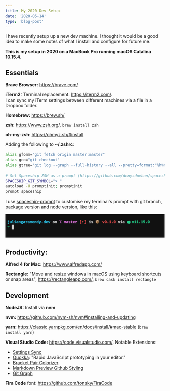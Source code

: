 ```yaml
---
title: My 2020 Dev Setup
date: '2020-05-14'
type: 'blog-post'
---
```


I have recently setup up a new dev machine. I thought it would be a good idea to make some notes of what I install and configure for future me.

**This is my setup in 2020 on a MacBook Pro running macOS Catalina 10.15.4.**

## Essentials

**Brave Browser:** https://brave.com/

**iTerm2:** Terminal replacement. https://iterm2.com/.  
I can sync my iTerm settings between different machines via a file in a Dropbox folder.

**Homebrew:** https://brew.sh/

**zsh:** https://www.zsh.org/. `brew install zsh`

**oh-my-zsh**: https://ohmyz.sh/#install

Adding the following to **~/.zshrc**:
```bash
alias gfomm="git fetch origin master:master"
alias gco="git checkout"
alias gtree='git log --graph --full-history --all --pretty=format:"%h%x09%d%x20%s"'

# Set Spaceship ZSH as a prompt (https://github.com/denysdovhan/spaceship-prompt)
SPACESHIP_GIT_SYMBOL="⌥ "
autoload -U promptinit; promptinit
prompt spaceship
```

I use [spaceship-prompt](https://github.com/denysdovhan/spaceship-prompt) to customise my terminal's prompt with git branch, package version and node version, like this:

![spaceshipprompt](./spaceship-prompt.png)

## Productivity:

**Alfred 4 for Mac:** https://www.alfredapp.com/

**Rectangle:** "Move and resize windows in macOS using keyboard shortcuts or snap areas", https://rectangleapp.com/, `brew cask install rectangle`

## Development

**NodeJS:** Install via **nvm**

**nvm:** https://github.com/nvm-sh/nvm#installing-and-updating

**yarn:** https://classic.yarnpkg.com/en/docs/install/#mac-stable (`brew install yarn`)

**Visual Studio Code:** https://code.visualstudio.com/. Notable Extensions:
- [Settings Sync](https://marketplace.visualstudio.com/items?itemName=Shan.code-settings-sync)
- [Quokka](https://quokkajs.com/): "Rapid JavaScript prototyping in your editor."
- [Bracket Pair Colorizer](https://marketplace.visualstudio.com/items?itemName=CoenraadS.bracket-pair-colorizer)
- [Markdown Preview Github Styling](https://marketplace.visualstudio.com/items?itemName=bierner.markdown-preview-github-styles)
- [Git Graph](https://marketplace.visualstudio.com/items?itemName=mhutchie.git-graph)

**Fira Code** font: https://github.com/tonsky/FiraCode